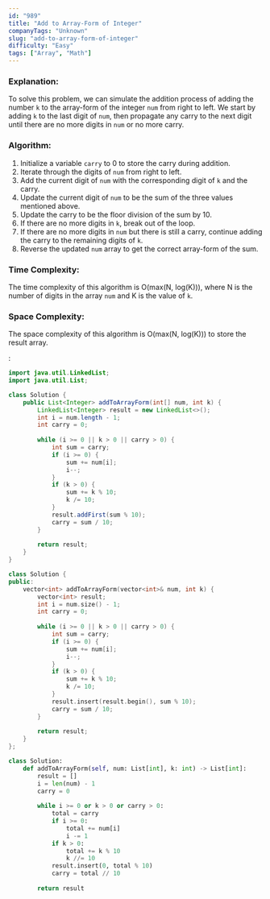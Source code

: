 ```yaml
---
id: "989"
title: "Add to Array-Form of Integer"
companyTags: "Unknown"
slug: "add-to-array-form-of-integer"
difficulty: "Easy"
tags: ["Array", "Math"]
---
```


### Explanation:
To solve this problem, we can simulate the addition process of adding the number `k` to the array-form of the integer `num` from right to left. We start by adding `k` to the last digit of `num`, then propagate any carry to the next digit until there are no more digits in `num` or no more carry.

### Algorithm:
1. Initialize a variable `carry` to 0 to store the carry during addition.
2. Iterate through the digits of `num` from right to left.
3. Add the current digit of `num` with the corresponding digit of `k` and the carry.
4. Update the current digit of `num` to be the sum of the three values mentioned above.
5. Update the carry to be the floor division of the sum by 10.
6. If there are no more digits in `k`, break out of the loop.
7. If there are no more digits in `num` but there is still a carry, continue adding the carry to the remaining digits of `k`.
8. Reverse the updated `num` array to get the correct array-form of the sum.

### Time Complexity:
The time complexity of this algorithm is O(max(N, log(K))), where N is the number of digits in the array `num` and K is the value of `k`.

### Space Complexity:
The space complexity of this algorithm is O(max(N, log(K))) to store the result array.

:

```java
import java.util.LinkedList;
import java.util.List;

class Solution {
    public List<Integer> addToArrayForm(int[] num, int k) {
        LinkedList<Integer> result = new LinkedList<>();
        int i = num.length - 1;
        int carry = 0;
        
        while (i >= 0 || k > 0 || carry > 0) {
            int sum = carry;
            if (i >= 0) {
                sum += num[i];
                i--;
            }
            if (k > 0) {
                sum += k % 10;
                k /= 10;
            }
            result.addFirst(sum % 10);
            carry = sum / 10;
        }
        
        return result;
    }
}
```

```cpp
class Solution {
public:
    vector<int> addToArrayForm(vector<int>& num, int k) {
        vector<int> result;
        int i = num.size() - 1;
        int carry = 0;
        
        while (i >= 0 || k > 0 || carry > 0) {
            int sum = carry;
            if (i >= 0) {
                sum += num[i];
                i--;
            }
            if (k > 0) {
                sum += k % 10;
                k /= 10;
            }
            result.insert(result.begin(), sum % 10);
            carry = sum / 10;
        }
        
        return result;
    }
};
```

```python
class Solution:
    def addToArrayForm(self, num: List[int], k: int) -> List[int]:
        result = []
        i = len(num) - 1
        carry = 0
        
        while i >= 0 or k > 0 or carry > 0:
            total = carry
            if i >= 0:
                total += num[i]
                i -= 1
            if k > 0:
                total += k % 10
                k //= 10
            result.insert(0, total % 10)
            carry = total // 10
        
        return result
```
